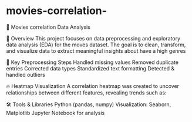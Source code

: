 # movies-correlation-

📱 Movies correlation Data Analysis

📌 Overview
This project focuses on data preprocessing and exploratory data analysis (EDA) for the moves dataset. The goal is to clean, transform, and visualize data to extract meaningful insights about have a high genres

🔧 Key Preprocessing Steps
Handled missing values
Removed duplicate entries
Corrected data types
Standardized text formatting
Detected & handled outliers 

🔥 Heatmap Visualization
A correlation heatmap was created to uncover relationships between different features, revealing trends such as:

🛠 Tools & Libraries
Python (pandas, numpy)
Visualization: Seaborn, Matplotlib
Jupyter Notebook for analysis
